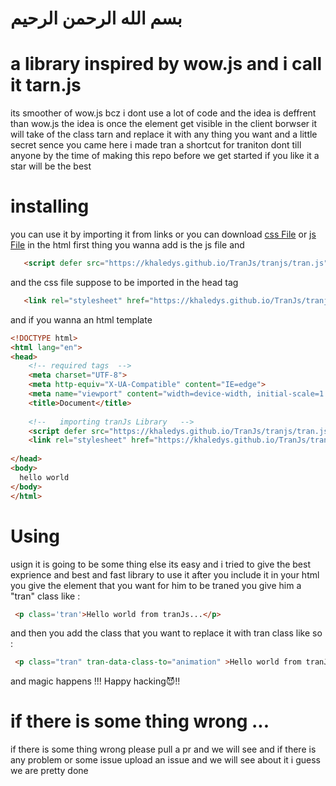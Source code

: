 # بسم الله الرحمن الرحيم 



# a library inspired by wow.js and i call it tarn.js
 its smoother of wow.js bcz i dont use a lot of code
 and the idea is deffrent than wow.js
 the idea is once the element get visible in the client borwser it will take of the class tarn and replace it with any thing you want 
 and a little secret sence you came here
 i made tran a shortcut for traniton
 dont till anyone
 by the time of making this repo
 before we get started 
 if you like it a star will be the best


 # installing
 you can use it by importing it from links
 or you can download [css File](https://khaledys.github.io/TranJs/tranjs/tran.css) or [js File](https://khaledys.github.io/TranJs/tranjs/tran.js)
 in the html 
 first thing you wanna add is the js file and 
 ```html
    <script defer src="https://khaledys.github.io/TranJs/tranjs/tran.js"></script>
```
 and the css file suppose to be imported in the head tag
 ```html
    <link rel="stylesheet" href="https://khaledys.github.io/TranJs/tranjs/tran.css">
```
and if you wanna an html template
```html
<!DOCTYPE html>
<html lang="en">
<head>
    <!-- required tags  -->
    <meta charset="UTF-8">
    <meta http-equiv="X-UA-Compatible" content="IE=edge">
    <meta name="viewport" content="width=device-width, initial-scale=1.0">
    <title>Document</title>
    
    <!--   importing tranJs Library   -->
    <script defer src="https://khaledys.github.io/TranJs/tranjs/tran.js"></script>
    <link rel="stylesheet" href="https://khaledys.github.io/TranJs/tranjs/tran.js">
 
</head>
<body>
  hello world   
</body>
</html>
```


 # Using
 usign it is going to be some thing else 
 its easy 
 and i tried to give the best exprience and best and fast library
 to use it 
 after you include it in your html
 you give the element that you want for him to be traned
 you give him a "tran" class
 like : 
```html
 <p class='tran'>Hello world from tranJs...</p>
```
 and then you add the class that you want to replace it with tran class 
 like so :
```html 
 <p class="tran" tran-data-class-to="animation" >Hello world from tranJs...</p>
 ```

 and magic happens !!!
 Happy hacking😈!!




 # if there is some thing wrong ...
 if there is some thing wrong please pull a pr
 and we will see
 and if there is any problem or some issue 
 upload an issue and we will see about it 
 i guess we are pretty done

